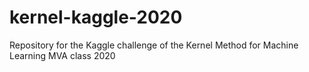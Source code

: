 # kernel-kaggle-2020

Repository for the Kaggle challenge of the Kernel Method for Machine Learning MVA class 2020
